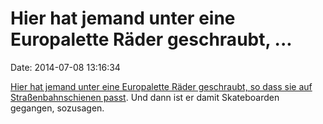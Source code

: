 Hier hat jemand unter eine Europalette Räder geschraubt, \...
=============================================================

Date: 2014-07-08 13:16:34

[Hier hat jemand unter eine Europalette Räder geschraubt, so dass sie
auf Straßenbahnschienen passt](http://vimeo.com/86508660). Und dann ist
er damit Skateboarden gegangen, sozusagen.
